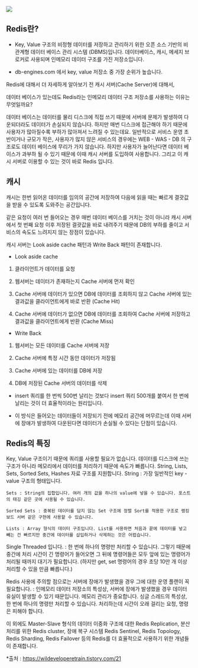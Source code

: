 <img src="https://img1.daumcdn.net/thumb/R1280x0/?scode=mtistory2&fname=https%3A%2F%2Fblog.kakaocdn.net%2Fdn%2Fb1MDeh%2Fbtrb1bXhzRh%2FQ12Yck9ram1Rs09pXH7qL0%2Fimg.png" />


## Redis란?
 - Key, Value 구조의 비정형 데이터를 저장하고 관리하기 위한 오픈 소스 기반의 비관계형 데이터 베이스 관리 시스템 (DBMS)입니다.
   데이터베이스, 캐시, 메세지 브로커로 사용되며 인메모리 데이터 구조를 가진 저장소입니다.

 

* db-engines.com 에서 key, value 저장소 중 가장 순위가 높습니다.

 
 

Redis에 대해서 더 자세하게 알아보기 전 캐시 서버(Cache Server)에 대해서,
 
  데이터 베이스가 있는데도 Redis라는 인메모리 데이터 구조 저장소를 사용하는 이유는 무엇일까요?

  데이터 베이스는 데이터를 물리 디스크에 직접 쓰기 때문에 서버에 문제가 발생하여 다운되더라도 데이터가 손실되지 않습니다. 하지만 매번 디스크에 접근해야 하기 때문에 사용자가 많아질수록 부하가 많아져서 느려질 수 있는데요.
  일반적으로 서비스 운영 초반이거나 규모가 작은, 사용자가 많지 않은 서비스의 경우에는 WEB - WAS - DB 의 구조로도 데이터 베이스에 무리가 가지 않습니다.
  하지만 사용자가 늘어난다면 데이터 베이스가 과부하 될 수 있기 때문에 이때 캐시 서버를 도입하여 사용합니다.
  그리고 이 캐시 서버로 이용할 수 있는 것이 바로 Redis 입니다.



## 캐시

캐시는 한번 읽어온 데이터를 임의의 공간에 저장하여 다음에 읽을 때는 빠르게 결괏값을 받을 수 있도록 도와주는 공간입니다.

같은 요청이 여러 번 들어오는 경우 매번 데이터 베이스를 거치는 것이 아니라 캐시 서버에서 첫 번째 요청 이후 저장된 결괏값을 바로 내려주기 때문에 DB의 부하를 줄이고 서비스의 속도도 느려지지 않는 장점이 있습니다.


캐시 서버는 Look aside cache 패턴과 Write Back 패턴이 존재합니다.

 

- Look aside cache
1. 클라이언트가 데이터를 요청

2. 웹서버는 데이터가 존재하는지 Cache 서버에 먼저 확인

3. Cache 서버에 데이터가 있으면 DB에 데이터를 조회하지 않고 Cache 서버에 있는 결과값을 클라이언트에게 바로 반환 (Cache Hit)

4. Cache 서버에 데이터가 없으면 DB에 데이터를 조회하여 Cache 서버에 저장하고 결과값을 클라이언트에게 반환 (Cache Miss)

 

- Write Back 
1. 웹서버는 모든 데이터를 Cache 서버에 저장

2. Cache 서버에 특정 시간 동안 데이터가 저장됨

3. Cache 서버에 있는 데이터를 DB에 저장

4. DB에 저장된 Cache 서버의 데이터를 삭제

 

* insert 쿼리를 한 번씩 500번 날리는 것보다 insert 쿼리 500개를 붙여서 한 번에 날리는 것이 더 효율적이라는 원리입니다.

* 이 방식은 들어오는 데이터들이 저장되기 전에 메모리 공간에 머무르는데 이때 서버에 장애가 발생하여 다운된다면 데이터가 손실될 수 있다는 단점이 있습니다.

 

 

 

## Redis의 특징
 

Key, Value 구조이기 때문에 쿼리를 사용할 필요가 없습니다.
데이터를 디스크에 쓰는 구조가 아니라 메모리에서 데이터를 처리하기 때문에 속도가 빠릅니다.
String, Lists, Sets, Sorted Sets, Hashes 자료 구조를 지원합니다.
    String : 가장 일반적인 key - value 구조의 형태입니다.

    Sets : String의 집합입니다. 여러 개의 값을 하나의 value에 넣을 수 있습니다. 포스트의 태깅 같은 곳에 사용될 수 있습니다.

    Sorted Sets : 중복된 데이터를 담지 않는 Set 구조에 정렬 Sort를 적용한 구조로 랭킹 보드 서버 같은 구현에 사용할 수 있습니다.

    Lists : Array 형식의 데이터 구조입니다. List를 사용하면 처음과 끝에 데이터를 넣고 빼는 건 빠르지만 중간에 데이터를 삽입하거나 삭제하는 것은 어렵습니다.

 

Single Threaded 입니다.
: 한 번에 하나의 명령만 처리할 수 있습니다. 그렇기 때문에 중간에 처리 시간이 긴 명령어가 들어오면 그 뒤에 명령어들은 모두 앞에 있는 명령어가 처리될 때까지 대기가 필요합니다.
(하지만 get, set 명령어의 경우 초당 10만 개 이상 처리할 수 있을 만큼 빠릅니다.)
 

 

Redis 사용에 주의할 점으로는
서버에 장애가 발생했을 경우 그에 대한 운영 플랜이 꼭 필요합니다.
: 인메모리 데이터 저장소의 특성상, 서버에 장애가 발생했을 경우 데이터 유실이 발생할 수 있기 때문입니다.
메모리 관리가 중요합니다.
싱글 스레드의 특성상, 한 번에 하나의 명령만 처리할 수 있습니다. 처리하는데 시간이 오래 걸리는 요청, 명령은 피해야 합니다.
 

 

이 외에도 Master-Slave 형식의 데이터 이중화 구조에 대한 Redis Replication, 분산 처리를 위한 Redis cluster, 장애 복구 시스템 Redis Sentinel, Redis Topology, Redis Sharding, Redis Failover 등의 Redis를 더 효율적으로 사용하기 위한 개념들이 존재합니다. 



*출처 : https://wildeveloperetrain.tistory.com/21


